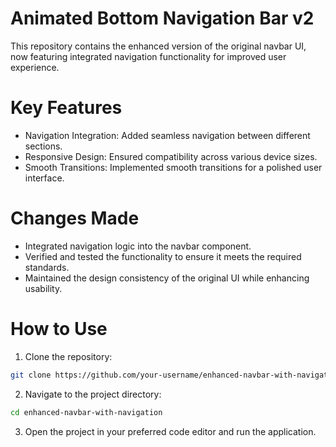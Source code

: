 # Animated Bottom Navigation Bar v2
This repository contains the enhanced version of the original navbar UI, now featuring integrated navigation functionality for improved user experience.

# Key Features
- Navigation Integration: Added seamless navigation between different sections.
- Responsive Design: Ensured compatibility across various device sizes.
- Smooth Transitions: Implemented smooth transitions for a polished user interface.

# Changes Made
- Integrated navigation logic into the navbar component.
- Verified and tested the functionality to ensure it meets the required standards.
- Maintained the design consistency of the original UI while enhancing usability.

# How to Use

1. Clone the repository:
```sh
git clone https://github.com/your-username/enhanced-navbar-with-navigation.git
```
2. Navigate to the project directory:
```sh
cd enhanced-navbar-with-navigation
```

3. Open the project in your preferred code editor and run the application.
